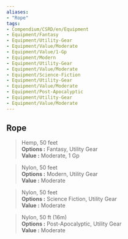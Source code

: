 ```yaml
---
aliases:
- "Rope"
tags:
- Compendium/CSRD/en/Equipment
- Equipment/Fantasy
- Equipment/Utility-Gear
- Equipment/Value/Moderate
- Equipment/Value/1-Gp
- Equipment/Modern
- Equipment/Utility-Gear
- Equipment/Value/Moderate
- Equipment/Science-Fiction
- Equipment/Utility-Gear
- Equipment/Value/Moderate
- Equipment/Post-Apocalyptic
- Equipment/Utility-Gear
- Equipment/Value/Moderate
---
```


  
## Rope  
  
>Hemp, 50 feet  
> **Options :** Fantasy, Utility Gear  
> **Value :** Moderate, 1 Gp  
  
>Nylon, 50 feet  
> **Options :** Modern, Utility Gear  
> **Value :** Moderate  
  
>Nylon, 50 feet  
> **Options :** Science Fiction, Utility Gear  
> **Value :** Moderate  
  
>Nylon, 50 ft (16m)  
> **Options :** Post-Apocalyptic, Utility Gear  
> **Value :** Moderate